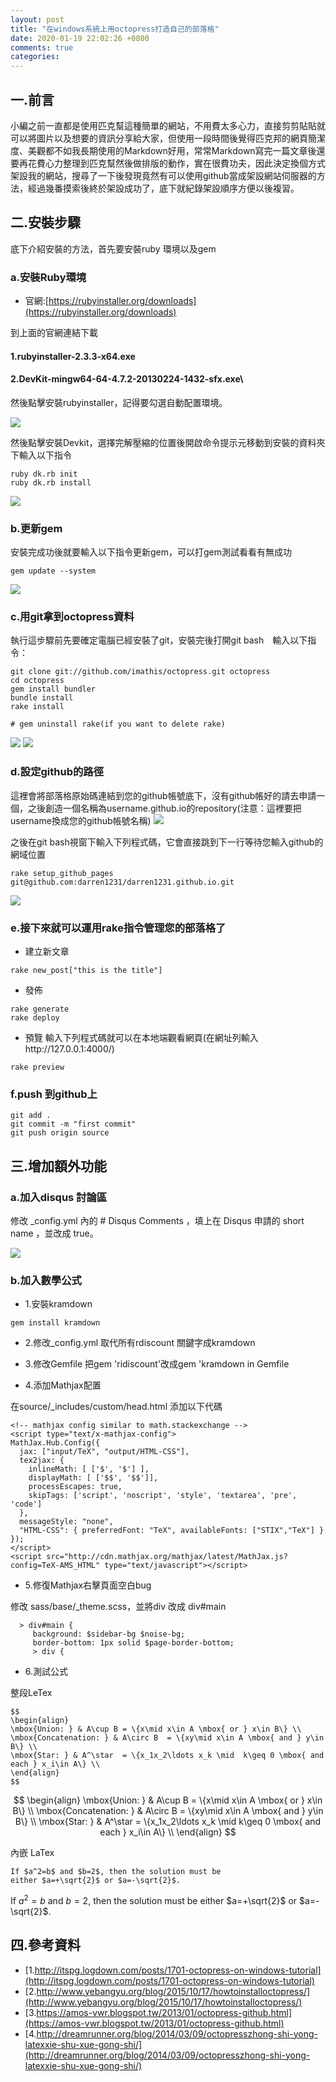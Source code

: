 ```yaml
---
layout: post
title: "在windows系統上用octopress打造自己的部落格"
date: 2020-01-19 22:02:26 +0800
comments: true
categories:
---
```



## 一.前言
小編之前一直都是使用匹克幫這種簡單的網站，不用費太多心力，直接剪剪貼貼就可以將圖片以及想要的資訊分享給大家，但使用一段時間後覺得匹克邦的網頁簡潔度、美觀都不如我長期使用的Markdown好用，常常Markdown寫完一篇文章後還要再花費心力整理到匹克幫然後做排版的動作，實在很費功夫，因此決定換個方式架設我的網站，搜尋了一下後發現竟然有可以使用github當成架設網站伺服器的方法，經過幾番摸索後終於架設成功了，底下就紀錄架設順序方便以後複習。

## 二.安裝步驟
底下介紹安裝的方法，首先要安裝ruby 環境以及gem

### a.安裝Ruby環境

* 官網:[https://rubyinstaller.org/downloads](https://rubyinstaller.org/downloads)

到上面的官網連結下載

#### 1.rubyinstaller-2.3.3-x64.exe

#### 2.DevKit-mingw64-64-4.7.2-20130224-1432-sfx.exe\

然後點擊安裝rubyinstaller，記得要勾選自動配置環境。

[](https://i.imgur.com/gnfUvGP.png)
![](https://i.imgur.com/3wDNMZH.png)

然後點擊安裝Devkit，選擇完解壓縮的位置後開啟命令提示元移動到安裝的資料夾下輸入以下指令


```
ruby dk.rb init 
ruby dk.rb install
```

![](https://i.imgur.com/8WsFsxQ.png)

### b.更新gem
安裝完成功後就要輸入以下指令更新gem，可以打gem測試看看有無成功
```
gem update --system
```
![](https://i.imgur.com/UntOmd4.png)

[](https://i.imgur.com/VavS8zg.png)

### c.用git拿到octopress資料
執行這步驟前先要確定電腦已經安裝了git，安裝完後打開git bash　輸入以下指令：
```
git clone git://github.com/imathis/octopress.git octopress
cd octopress
gem install bundler
bundle install
rake install

# gem uninstall rake(if you want to delete rake)
```
[](https://i.imgur.com/MULJVjR.png)
![](https://i.imgur.com/pydyfcD.png)
![](https://i.imgur.com/xokNqkp.png)

### d.設定github的路徑
這裡會將部落格原始碼連結到您的github帳號底下，沒有github帳好的請去申請一個，之後創造一個名稱為username.github.io的repository(注意：這裡要把username換成您的github帳號名稱)
![](https://i.imgur.com/15Xhsl2.png)

[](https://i.imgur.com/we7LvjE.png)

之後在git bash視窗下輸入下列程式碼，它會直接跳到下一行等待您輸入github的網域位置
```
rake setup_github_pages
git@github.com:darren1231/darren1231.github.io.git
```
[](https://i.imgur.com/zQux6dp.png)
![](https://i.imgur.com/sZOQZpX.png)

### e.接下來就可以運用rake指令管理您的部落格了
* 建立新文章
```
rake new_post["this is the title"]
```
* 發佈
```
rake generate
rake deploy
```
* 預覽
輸入下列程式碼就可以在本地端觀看網頁(在網址列輸入http://127.0.0.1:4000/)
```
rake preview
```

### f.push 到github上

```
git add .
git commit -m "first commit"
git push origin source
```

## 三.增加額外功能

### a.加入disqus 討論區
修改 _config.yml 內的 # Disqus Comments ，填上在 Disqus 申請的 short name ，並改成 true。

![](https://i.imgur.com/fprLGrc.png)

### b.加入數學公式
* 1.安裝kramdown
```
gem install kramdown
```
* 2.修改_config.yml
取代所有rdiscount 關鍵字成kramdown

* 3.修改Gemfile
把gem 'ridiscount'改成gem 'kramdown in Gemfile

* 4.添加Mathjax配置

在source/_includes/custom/head.html 添加以下代碼
```
<!-- mathjax config similar to math.stackexchange -->
<script type="text/x-mathjax-config">
MathJax.Hub.Config({
  jax: ["input/TeX", "output/HTML-CSS"],
  tex2jax: {
    inlineMath: [ ['$', '$'] ],
    displayMath: [ ['$$', '$$']],
    processEscapes: true,
    skipTags: ['script', 'noscript', 'style', 'textarea', 'pre', 'code']
  },
  messageStyle: "none",
  "HTML-CSS": { preferredFont: "TeX", availableFonts: ["STIX","TeX"] }
});
</script>
<script src="http://cdn.mathjax.org/mathjax/latest/MathJax.js?config=TeX-AMS_HTML" type="text/javascript"></script>
```

* 5.修復Mathjax右擊頁面空白bug

修改 sass/base/_theme.scss，並將div 改成 div#main
```
  > div#main {
     background: $sidebar-bg $noise-bg;
     border-bottom: 1px solid $page-border-bottom;
     > div {
```
* 6.測試公式

整段LeTex
```
$$
\begin{align}
\mbox{Union: } & A\cup B = \{x\mid x\in A \mbox{ or } x\in B\} \\
\mbox{Concatenation: } & A\circ B  = \{xy\mid x\in A \mbox{ and } y\in B\} \\
\mbox{Star: } & A^\star  = \{x_1x_2\ldots x_k \mid  k\geq 0 \mbox{ and each } x_i\in A\} \\
\end{align}
$$
```
$$
\begin{align}
\mbox{Union: } & A\cup B = \{x\mid x\in A \mbox{ or } x\in B\} \\
\mbox{Concatenation: } & A\circ B  = \{xy\mid x\in A \mbox{ and } y\in B\} \\
\mbox{Star: } & A^\star  = \{x_1x_2\ldots x_k \mid  k\geq 0 \mbox{ and each } x_i\in A\} \\
\end{align}
$$

內嵌 LaTex
```
If $a^2=b$ and $b=2$, then the solution must be
either $a=+\sqrt{2}$ or $a=-\sqrt{2}$.
```
If $a^2=b$ and $b=2$, then the solution must be
either $a=+\sqrt{2}$ or $a=-\sqrt{2}$.

## 四.參考資料
* [1.http://itspg.logdown.com/posts/1701-octopress-on-windows-tutorial](http://itspg.logdown.com/posts/1701-octopress-on-windows-tutorial)
* [2.http://www.yebangyu.org/blog/2015/10/17/howtoinstalloctopress/](http://www.yebangyu.org/blog/2015/10/17/howtoinstalloctopress/)
* [3.https://amos-vwr.blogspot.tw/2013/01/octopress-github.html](https://amos-vwr.blogspot.tw/2013/01/octopress-github.html)
* [4.http://dreamrunner.org/blog/2014/03/09/octopresszhong-shi-yong-latexxie-shu-xue-gong-shi/](http://dreamrunner.org/blog/2014/03/09/octopresszhong-shi-yong-latexxie-shu-xue-gong-shi/)
